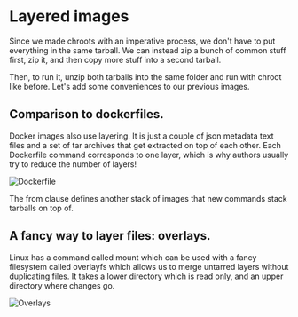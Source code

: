 # Layered images

Since we made chroots with an imperative process, we don't
have to put everything in the same tarball. We can instead
zip a bunch of common stuff first, zip it, and then copy
more stuff into a second tarball.

Then, to run it, unzip both tarballs into the same folder and 
run with chroot like before. Let's add some conveniences to our previous images.


## Comparison to dockerfiles.


Docker images also use layering. It is just a couple of json metadata text files and
a set of tar archives that get extracted on top of each other. Each Dockerfile command
corresponds to one layer, which is why authors usually try to reduce the number of layers!

![Dockerfile](https://docs.docker.com/build/guide/images/layers.png)


The from clause defines another stack of images that new commands stack tarballs on top of.


## A fancy way to layer files: overlays.

Linux has a command called mount which can be used with a
fancy filesystem called overlayfs which allows us to merge untarred
layers without duplicating files. It takes a lower directory which is
read only, and an upper directory where changes go.

![Overlays](https://tunnelix.com/wp-content/uploads/2024/02/overlay.jpg)

